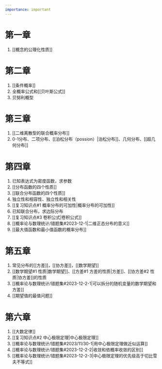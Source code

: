 ```yaml
---
importance: important
---
```

# 第一章
1. [[概念的公理化性质]]
# 第二章
1. [[条件概率]]
2. 全概率公式和[[贝叶斯公式]]
3. 贝努利概型
# 第三章
1. [[二维离散型的联合概率分布]]
2. 0-1分布、二项分布、[[泊松分布（possion）|泊松分布]]、几何分布、[[超几何分布]]
# 第四章
1. 已知表达式为密度函数，求参数
2. [[分布函数的四个性质]]
3. [[联合分布函数的四个性质]]
4. 独立性和相容性、独立性和相关性
5. [[复习知识点#1 概率分布的可加性|概率分布的可加性]]
6. 已知联合分布，求边际分布
7. [[复习知识点#3 卷积公式|卷积公式]]
8. [[概率论与数理统计/错题集#2023-12-1|二维正态分布的意义]]
9. [[最大值函数和最小值函数的概率分布]]
# 第五章
1. 常见分布的[[方差]]，[[协方差]]，[[数学期望]]
2. [[数学期望#1 性质|数学期望]]、[[方差#1 方差的性质|方差]]、[[协方差#2 性质|协方差]]的性质
3. [[概率论与数理统计/错题集#2023-12-2-1|可以拆分的随机变量的数学期望和方差]]
4. [[期望值的最值问题]]
# 第六章
1. [[大数定律]]
2. [[复习知识点#2 中心极限定理|中心极限定理]]
3. [[概率论与数理统计/错题集#2023/11/30-1|用中心极限定理做近似运算]]
4. [[概率论与数理统计/错题集#2023-12-2-2|收敛和依概率收敛的区别]]
5. [[概率论与数理统计/错题集#2023-12-2-3|中心极限定理的优先级高于切比雪夫不等式]]